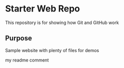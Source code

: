 # Starter Web Repo

This repository is for showing how Git and GitHub work

## Purpose

Sample website with plenty of files for demos


my readme comment
